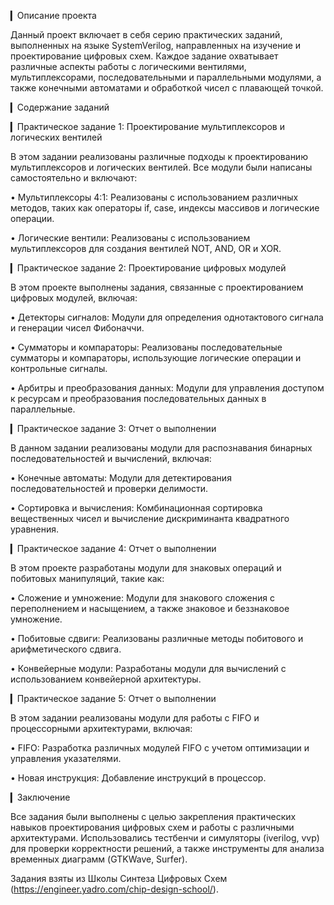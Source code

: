 ▎Описание проекта

Данный проект включает в себя серию практических заданий, выполненных на языке SystemVerilog, направленных на изучение и проектирование цифровых схем. Каждое задание охватывает различные аспекты работы с логическими вентилями, мультиплексорами, последовательными и параллельными модулями, а также конечными автоматами и обработкой чисел с плавающей точкой.

▎Содержание заданий

▎Практическое задание 1: Проектирование мультиплексоров и логических вентилей

В этом задании реализованы различные подходы к проектированию мультиплексоров и логических вентилей. Все модули были написаны самостоятельно и включают:

• Мультиплексоры 4:1: Реализованы с использованием различных методов, таких как операторы if, case, индексы массивов и логические операции.

• Логические вентили: Реализованы с использованием мультиплексоров для создания вентилей NOT, AND, OR и XOR.

▎Практическое задание 2: Проектирование цифровых модулей

В этом проекте выполнены задания, связанные с проектированием цифровых модулей, включая:

• Детекторы сигналов: Модули для определения однотактового сигнала и генерации чисел Фибоначчи.

• Сумматоры и компараторы: Реализованы последовательные сумматоры и компараторы, использующие логические операции и контрольные сигналы.

• Арбитры и преобразования данных: Модули для управления доступом к ресурсам и преобразования последовательных данных в параллельные.

▎Практическое задание 3: Отчет о выполнении

В данном задании реализованы модули для распознавания бинарных последовательностей и вычислений, включая:

• Конечные автоматы: Модули для детектирования последовательностей и проверки делимости.

• Сортировка и вычисления: Комбинационная сортировка вещественных чисел и вычисление дискриминанта квадратного уравнения.

▎Практическое задание 4: Отчет о выполнении

В этом проекте разработаны модули для знаковых операций и побитовых манипуляций, такие как:

• Сложение и умножение: Модули для знакового сложения с переполнением и насыщением, а также знаковое и беззнаковое умножение.

• Побитовые сдвиги: Реализованы различные методы побитового и арифметического сдвига.

• Конвейерные модули: Разработаны модули для вычислений с использованием конвейерной архитектуры.

▎Практическое задание 5: Отчет о выполнении

В этом задании реализованы модули для работы с FIFO и процессорными архитектурами, включая:

• FIFO: Разработка различных модулей FIFO с учетом оптимизации и управления указателями.

• Новая инструкция: Добавление инструкций в процессор.

▎Заключение

Все задания были выполнены с целью закрепления практических навыков проектирования цифровых схем и работы с различными архитектурами. Использовались тестбенчи и симуляторы (iverilog, vvp) для проверки корректности решений, а также инструменты для анализа временных диаграмм (GTKWave, Surfer).

Задания взяты из Школы Синтеза Цифровых Схем (https://engineer.yadro.com/chip-design-school/).

